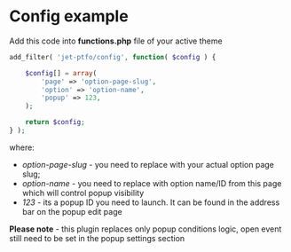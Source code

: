 # Config example

Add this code into **functions.php** file of your active theme

```php
add_filter( 'jet-ptfo/config', function( $config ) {

	$config[] = array(
		'page' => 'option-page-slug',
		'option' => 'option-name',
		'popup' => 123,
	);

	return $config;
} );
```

where:
- _option-page-slug_ - you need to replace with your actual option page slug;
- _option-name_ - you need to replace with option name/ID from this page which will control popup visibility
- _123_ - its a popup ID you need to launch. It can be found in the address bar on the popup edit page

**Please note** - this plugin replaces only popup conditions logic, open event still need to be set in the popup settings section
